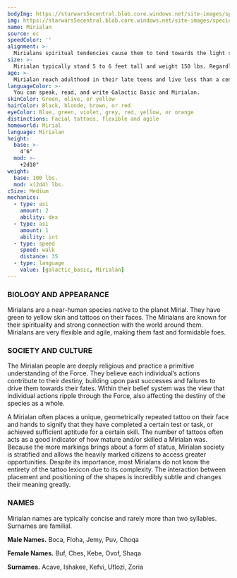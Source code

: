 ```yaml
---
bodyImg: https://starwars5ecentral.blob.core.windows.net/site-images/species/species_mirialan.png
img: https://starwars5ecentral.blob.core.windows.net/site-images/species/species_mirialan.png
name: Mirialan
source: ec
speedColor: ''
alignment: >-
  Mirialans spiritual tendencies cause them to tend towards the light side, though there are exceptions.
size: >-
  Mirialan typically stand 5 to 6 feet tall and weight 150 lbs. Regardless of your position in that range, your size is Medium.
age: >-
  Mirialan reach adulthood in their late teens and live less than a century.
languageColor: >-
  You can speak, read, and write Galactic Basic and Mirialan. 
skinColor: Green, olive, or yellow
hairColor: Black, blonde, brown, or red
eyeColor: Blue, green, violet, grey, red, yellow, or orange
distinctions: Facial tattoos, flexible and agile
homeworld: Mirial
language: Mirialan
height:
  base: >-
    4’6"
  mod: >-
    +2d10"
weight:
  base: 100 lbs.
  mod: x(2d4) lbs.
cSize: Medium
mechanics:
  - type: asi
    amount: 2
    ability: dex
  - type: asi
    amount: 1
    ability: int
  - type: speed
    speed: walk
    distance: 35
  - type: language
    value: [galactic_basic, Mirialan]
---
```

### BIOLOGY AND APPEARANCE
Mirialans are a near-human species native to the planet Mirial. They have green to yellow skin and tattoos on their faces. The Mirialans are known for their spirituality and strong connection with the world around them. Mirialans are very flexible and agile, making them fast and formidable foes.

### SOCIETY AND CULTURE
The Mirialan people are deeply religious and practice a primitive understanding of the Force. They believe each individual’s actions contribute to their destiny, building upon past successes and failures to drive them towards their fates. Within their belief system was the view that individual actions ripple through the Force, also affecting the destiny of the species as a whole.

A Mirialan often places a unique, geometrically repeated tattoo on their face and hands to signify that they have completed a certain test or task, or achieved sufficient aptitude for a certain skill. The number of tattoos often acts as a good indicator of how mature and/or skilled a Mirialan was. Because the more markings brings about a form of status, Mirialan society is stratified and allows the heavily marked citizens to access greater opportunities. Despite its importance, most Mirialans do not know the entirety of the tattoo lexicon due to its complexity. The interaction between placement and positioning of the shapes is incredibly subtle and changes their meaning greatly.

### NAMES
Mirialan names are typically concise and rarely more than two syllables. Surnames are familial.

__Male Names.__ Boca, Floha, Jemy, Puv, Choqa

__Female Names.__ Buf, Ches, Kebe, Ovof, Shaqa

__Surnames.__ Acave, Ishakee, Kefvi, Uflozi, Zoria



    